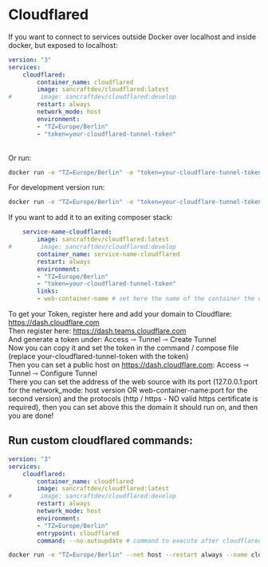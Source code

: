 # Cloudflared

If you want to connect to services outside Docker over localhost and inside docker, but exposed to localhost: <br>

```yml
version: "3"
services:
    cloudflared:
        container_name: cloudflared
        image: sancraftdev/cloudflared:latest
#        image: sancraftdev/cloudflared:develop
        restart: always
        network_mode: host
        environment:
        - "TZ=Europe/Berlin"
        - "token=your-cloudflared-tunnel-token"
```
<br>
Or run: 

```sh
docker run -e "TZ=Europe/Berlin" -e "token=your-cloudflare-tunnel-token" --net host --restart always --name cloudflared sancraftdev/cloudflared:latest
```
For development version run: 

```sh
docker run -e "TZ=Europe/Berlin" -e "token=your-cloudflare-tunnel-token" --net host --restart always --name cloudflared sancraftdev/cloudflared:develop
```

If you want to add it to an exiting composer stack: <br>

```yml
    service-name-cloudflared:
        image: sancraftdev/cloudflared:latest
#        image: sancraftdev/cloudflared:develop
        container_name: service-name-cloudflared
        restart: always
        environment:
        - "TZ=Europe/Berlin"
        - "token=your-cloudflared-tunnel-token"
        links:
        - web-container-name # set here the name of the container the web service runs on, you dont need to expose its web ports
```

To get your Token, register here and add your domain to Cloudflare: https://dash.cloudflare.com <br>
Then register here: https://dash.teams.cloudflare.com <br>
And generate a token under: Access ⇾ Tunnel ⇾ Create Tunnel <br>
Now you can copy it and set the token in the command / compose file (replace your-cloudflared-tunnel-token with the token) <br>
Then you can set a public host on https://dash.cloudflare.com: Access ⇾ Tunnel ⇾ Configure Tunnel <br>
There you can set the address of the web source with its port (127.0.0.1:port for the network_mode: host version OR web-container-name:port for the second version) and the protocols (http / https - NO valid https certificate is required), then you can set above this the domain it should run on, and then you are done!

## Run custom cloudflared commands:
```yml
version: "3"
services:
    cloudflared:
        container_name: cloudflared
        image: sancraftdev/cloudflared:latest
#        image: sancraftdev/cloudflared:develop
        restart: always
        network_mode: host
        environment:
        - "TZ=Europe/Berlin"
        entrypoint: cloudflared
        command: --no-autoupdate # command to execute after cloudflared --no-autoupdate

```
```sh
docker run -e "TZ=Europe/Berlin" --net host --restart always --name cloudflared --entrypoint cloudflared sancraftdev/cloudflared:latest --no-autoupdate # add args here after "--no-autoupdate" you want to run after "cloudflared --no-autoupdate"
```
